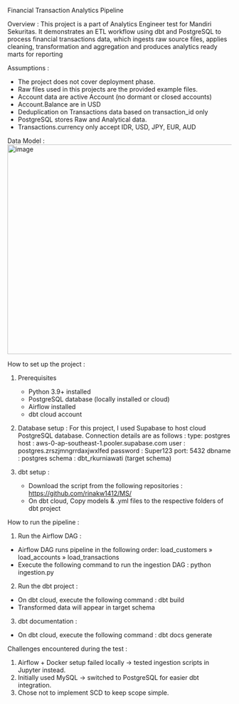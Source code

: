 Financial Transaction Analytics Pipeline

Overview :
This project is a part of Analytics Engineer test for Mandiri Sekuritas.
It demonstrates an ETL workflow using dbt and PostgreSQL to process financial transactions data, 
which ingests raw source files, applies cleaning, transformation and aggregation and produces analytics ready marts for reporting

Assumptions :
-  The project does not cover deployment phase.
-  Raw files used in this projects are the provided example files. 
-  Account data are active Account (no dormant or closed accounts)
-  Account.Balance are in USD
-  Deduplication on Transactions data based on transaction_id only
-  PostgreSQL stores Raw and Analytical data.
-  Transactions.currency only accept IDR, USD, JPY, EUR, AUD
   
   
Data Model : 
<img width="1806" height="472" alt="image" src="https://github.com/user-attachments/assets/e2a87184-1a8c-4d80-8782-914c1ade6ad4" />

How to set up the project : 
1. Prerequisites
    - Python 3.9+ installed
    - PostgreSQL database (locally installed or cloud)
    - Airflow installed
    - dbt cloud account

2. Database setup :
    For this project, I used Supabase to host cloud PostgreSQL database. 
    Connection details are as follows :
        type: postgres
        host : aws-0-ap-southeast-1.pooler.supabase.com
        user : postgres.zrszjmngrrdaxjwxlfed
        password : Super123
        port: 5432
        dbname : postgres
        schema : dbt_rkurniawati (target schema)

3. dbt setup :
    - Download the script from the following repositories : 
        https://github.com/rinakw1412/MS/
    - On dbt cloud, Copy models & .yml files to the respective folders of dbt project

How to run the pipeline :
1. Run the Airflow DAG : 
- Airflow DAG runs pipeline in the following order:
        load_customers » load_accounts » load_transactions
- Execute the following command to run the ingestion DAG :
    python ingestion.py    

2. Run the dbt project :
- On dbt cloud, execute the following command :
    dbt build
- Transformed data will appear in target schema

3. dbt documentation :
- On dbt cloud, execute the following command :
    dbt docs generate



Challenges encountered during the test :
1. Airflow + Docker setup failed locally → tested ingestion scripts in Jupyter instead.
2. Initially used MySQL → switched to PostgreSQL for easier dbt integration.
3. Chose not to implement SCD to keep scope simple.


